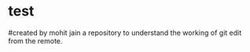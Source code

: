 test
====
#created by mohit jain
a repository to understand the working of git
edit from the remote.
